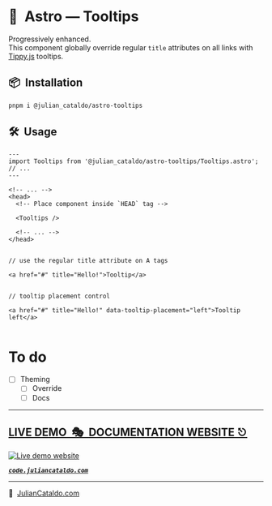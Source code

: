 # 🚀  Astro — Tooltips

Progressively enhanced.  
This component globally override regular `title` attributes on all links with [Tippy.js](https://atomiks.github.io/tippyjs/) tooltips.

## 📦  Installation

```sh
pnpm i @julian_cataldo/astro-tooltips
```

## 🛠  Usage

```astro
---
import Tooltips from '@julian_cataldo/astro-tooltips/Tooltips.astro';
// ...
---
```

```astro
<!-- ... -->
<head>
  <!-- Place component inside `HEAD` tag -->

  <Tooltips />

  <!-- ... -->
</head>
```

```tsx

// use the regular title attribute on A tags

<a href="#" title="Hello!">Tooltip</a>


// tooltip placement control

<a href="#" title="Hello!" data-tooltip-placement="left">Tooltip left</a>


```

# To do

- [ ] Theming
  - [ ] Override
  - [ ] Docs

<div class="git-footer">

---

## [LIVE DEMO  🎭  DOCUMENTATION WEBSITE ⎋](https://code.juliancataldo.com/)

[![Live demo website](https://code.juliancataldo.com/poster.png)](https://code.juliancataldo.com)

**_[`code.juliancataldo.com`](https://code.juliancataldo.com/)_**

---

🔗  [JulianCataldo.com](https://www.juliancataldo.com/)

</div>
